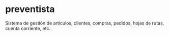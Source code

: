 preventista
===========

Sistema de gestión de articulos, clientes, compras, pedidos, hojas de rutas, cuenta corriente, etc.